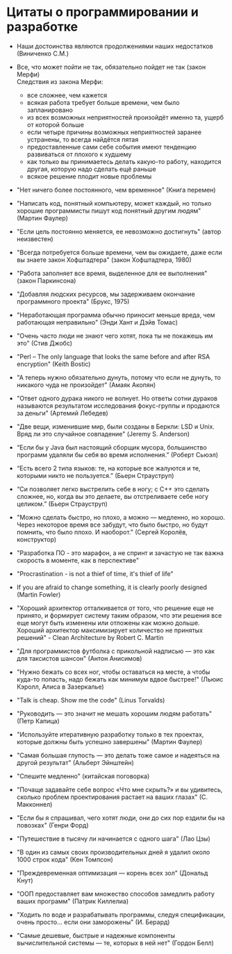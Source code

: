 # Цитаты о программировании и разработке

* Наши достоинства являются продолжениями наших недостатков (Виниченко С.М.)  
* Все, что может пойти не так, обязательно пойдет не так (закон Мерфи)  
 Следствия из закона Мерфи:  
  - все сложнее, чем кажется  
  - всякая работа требует больше времени, чем было запланировано  
  - из всех возможных неприятностей произойдёт именно та, ущерб от которой больше  
  - если четыре причины возможных неприятностей заранее устранены, то всегда найдётся пятая  
  - предоставленные сами себе события имеют тенденцию развиваться от плохого к худшему  
  - как только вы принимаетесь делать какую-то работу, находится другая, которую надо сделать ещё раньше  
  - всякое решение плодит новые проблемы  

* "Нет ничего более постоянного, чем временное" (Книга перемен)  
* "Написать код, понятный компьютеру, может каждый, но только хорошие программисты пишут код понятный другим людям" (Мартин Фаулер)  
* "Если цель постоянно меняется, ее невозможно достигнуть" (автор неизвестен)  
* "Всегда потребуется больше времени, чем вы ожидаете, даже если вы знаете закон Хофштадтера" (закон Хофштадтера, 1980)  
* "Работа заполняет все время, выделенное для ее выполнения" (закон Паркинсона)  
* "Добавляя людских ресурсов, мы задерживаем окончание программного проекта" (Брукс, 1975)  
* "Неработающая программа обычно приносит меньше вреда, чем работающая неправильно" (Энди Хант и Дэйв Томас)  
* "Очень часто люди не знают чего хотят, пока ты не покажешь им это" (Стив Джобс)  
* "Perl – The only language that looks the same before and after RSA encryption" (Keith Bostic)  
* "А теперь нужно обязательно дунуть, потому что если не дунуть, то никакого чуда не произойдет" (Амаяк Акопян)  
* "Ответ одного дурака никого не волнует. Но ответы сотни дураков называются результатом исследования фокус-группы и продаются за деньги" (Артемий Лебедев)  
* "Две вещи, изменившие миp, были созданы в Беpкли: LSD и Unix. Вряд ли это случайное совпадение" (Jeremy S. Anderson)  
* “Если бы у Java был настоящий сборщик мусора, большинство программ удаляли бы себя во время исполнения.” (Роберт Сьюэл)  
* “Есть всего 2 типа языков: те, на которые все жалуются и те, которыми никто не пользуется.” (Бьерн Страуструп)  
* “Си позволяет легко выстрелить себе в ногу; с C++ это сделать сложнее, но, когда вы это делаете, вы отстреливаете себе ногу целиком.” (Бьерн Страуструп)  
* "Можно сделать быстро, но плохо, а можно — медленно, но хорошо. Через некоторое время все забудут, что было быстро, но будут помнить, что было плохо. И наоборот." (Сергей Королёв, конструктор)  
* "Разработка ПО - это марафон, а не спринт и зачастую не так важна скорость в моменте, как в перспективе"
* "Procrastination - is not a thief of time, it's thief of life"  
* If you are afraid to change something, it is clearly poorly designed (Martin Fowler)  
* "Хороший архитектор отталкивается от того, что решение еще не принято, и формирует систему таким образом, что эти решения все еще могут быть изменены или отложены как можно дольше. Хороший архитектор максимизирует количество не принятых решений" - Clean Architecture by Robert C. Martin
* "Для программистов футболка с прикольной надписью — это как для таксистов шансон" (Антон Анисимов)  
* "Нужно бежать со всех ног, чтобы оставаться на месте, а чтобы куда-то попасть, надо бежать как минимум вдвое быстрее!" (Льюис Кэролл, Алиса в Зазеркалье)  
* "Talk is cheap. Show me the code" (Linus Torvalds)  
* "Руководить — это значит не мешать хорошим людям работать" (Петр Капица)  
* "Используйте итеративную разработку только в тех проектах, которые должны быть успешно завершены" (Мартин Фаулер)
* "Самая большая глупость — это делать тоже самое и надеяться на другой результат" (Альберт Эйнштейн)  
* "Спешите медленно" (китайская поговорка)  
* "Почаще задавайте себе вопрос «Что мне скрыть?» и вы удивитесь, сколько проблем проектирования растает на ваших глазах" (С. Макконнел)  
* "Если бы я спрашивал, чего хотят люди, они до сих пор ездили бы на повозках" (Генри Форд)  
* "Путешествие в тысячу ли начинается с одного шага" (Лао Цзы)  
* "В один из самых своих производительных дней я удалил около 1000 строк кода" (Кен Томпсон)  
* "Преждевременная оптимизация — корень всех зол" (Дональд Кнут)  
* "ООП предоставляет вам множество способов замедлить работу ваших программ" (Патрик Киллелиа)  
* "Ходить по воде и разрабатывать программы, следуя спецификации, очень просто… если они заморожены" (И. Берард)  
* "Самые дешевые, быстрые и надежные компоненты вычислительной системы — те, которых в ней нет" (Гордон Белл)  
